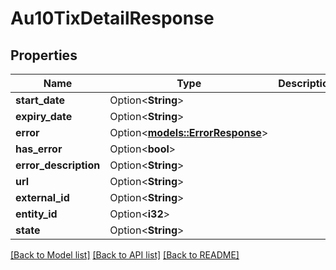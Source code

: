 # Au10TixDetailResponse

## Properties

Name | Type | Description | Notes
------------ | ------------- | ------------- | -------------
**start_date** | Option<**String**> |  | [optional]
**expiry_date** | Option<**String**> |  | [optional]
**error** | Option<[**models::ErrorResponse**](ErrorResponse.md)> |  | [optional]
**has_error** | Option<**bool**> |  | [optional]
**error_description** | Option<**String**> |  | [optional]
**url** | Option<**String**> |  | [optional]
**external_id** | Option<**String**> |  | [optional]
**entity_id** | Option<**i32**> |  | [optional]
**state** | Option<**String**> |  | [optional]

[[Back to Model list]](../README.md#documentation-for-models) [[Back to API list]](../README.md#documentation-for-api-endpoints) [[Back to README]](../README.md)
